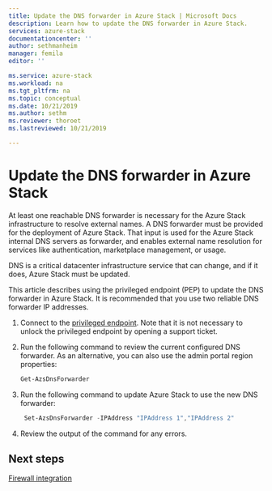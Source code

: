 ```yaml
---
title: Update the DNS forwarder in Azure Stack | Microsoft Docs
description: Learn how to update the DNS forwarder in Azure Stack.
services: azure-stack
documentationcenter: ''
author: sethmanheim
manager: femila
editor: ''

ms.service: azure-stack
ms.workload: na
ms.tgt_pltfrm: na
ms.topic: conceptual
ms.date: 10/21/2019
ms.author: sethm
ms.reviewer: thoroet
ms.lastreviewed: 10/21/2019

---
```


# Update the DNS forwarder in Azure Stack

At least one reachable DNS forwarder is necessary for the Azure Stack infrastructure to resolve external names. A DNS forwarder must be provided for the deployment of Azure Stack. That input is used for the Azure Stack internal DNS servers as forwarder, and enables external name resolution for services like authentication, marketplace management, or usage.

DNS is a critical datacenter infrastructure service that can change, and if it does, Azure Stack must be updated.

This article describes using the privileged endpoint (PEP) to update the DNS forwarder in Azure Stack. It is recommended that you use two reliable DNS
forwarder IP addresses.

1. Connect to the [privileged endpoint](azure-stack-privileged-endpoint.md). Note that it is not necessary to unlock the privileged endpoint by opening a support ticket.

2. Run the following command to review the current configured DNS forwarder. As an alternative, you can also use the admin portal region properties:

   ```powershell
   Get-AzsDnsForwarder
   ```

3. Run the following command to update Azure Stack to use the new DNS forwarder:

   ```powershell
    Set-AzsDnsForwarder -IPAddress "IPAddress 1","IPAddress 2"
   ```

4. Review the output of the command for any errors.

## Next steps

[Firewall integration](azure-stack-firewall.md)
